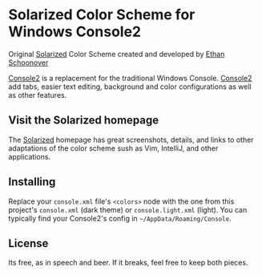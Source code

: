# Solarized Color Scheme for Windows Console2

Original [Solarized] Color Scheme created and developed by [Ethan Schoonover][Solarized]

[Console2] is a replacement for the traditional Windows Console. [Console2] add tabs, easier text editing, background and color configurations as well as other features.

## Visit the Solarized homepage

The [Solarized] homepage has great screenshots, details, and links to other adaptations of the color scheme sush as Vim, IntelliJ, and other applications.

## Installing

Replace your `console.xml` file's `<colors>` node with the one from this project's `console.xml` (dark theme) or `console.light.xml` (light). You can typically find your Console2's config in `~/AppData/Roaming/Console`.

## License

Its free, as in speech and beer. If it breaks, feel free to keep both pieces.

[Solarized]:         http://ethanschoonover.com/solarized        "Solarized Homepage: Precision colors for machines and people"
[Console2]:          http://sourceforge.net/projects/console     "Console2 Project Homeage"
